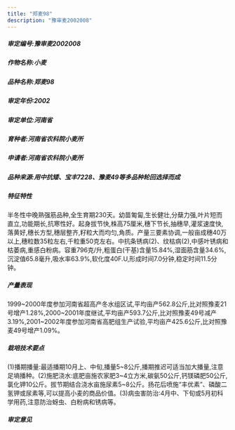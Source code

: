 ```yaml
---
title: "郑麦98"
description: "豫审麦2002008"
---
```

##### 审定编号:豫审麦2002008

##### 作物名称:小麦

##### 品种名称:郑麦98

##### 审定年份:2002

##### 审定单位:河南省

##### 育种者:河南省农科院小麦所

##### 申请者:河南省农科院小麦所

##### 品种来源:用中抗矮、宝丰7228、豫麦49等多品种轮回选择而成

##### 特征特性
半冬性中晚熟强筋品种,全生育期230天。幼苗匍匐,生长健壮,分蘖力强,叶片短而直立,功能期长,抗寒性好。起身拔节快,株高75厘米,穗下节长,抽穗早,灌浆速度快,落黄好,穗长方型,穗层整齐,籽粒大而均匀,角质。产量三要素协调,一般亩成穗40万以上,穗粒数35粒左右,千粒重50克左右。中抗条锈病(2)、纹枯病(2),中感叶锈病和枯萎病,重感白粉病。容重796克/升,粗蛋白(干基)含量15.84%,湿面筋含量34.6%,沉淀值65.8毫升,吸水率63.9%,软化度40F.U,形成时间7.0分钟,稳定时间11.5分钟。

##### 产量表现
1999~2000年度参加河南省超高产冬水组区试,平均亩产562.8公斤,比对照豫麦21号增产1.28%,2000~2001年度继试,平均亩产593.7公斤,比对照豫麦49号减产3.19%,2001~2002年度参加河南省高肥组生产试验,平均亩产425.6公斤,比对照豫麦49号增产1.09%。

##### 栽培技术要点
(1)播期播量:最适播期10月上、中旬,播量5~8公斤,播期推迟可适当加大播量,注意足墒播种。(2)施肥浇水:底肥亩施农家肥3~4立方米,碳氨50公斤,钙镁磷肥50公斤,氯化钾10公斤。拔节期结合浇水亩施尿素5~8公斤。扬花后喷施“丰优素”、磷酸二氢钾或尿素等,可以提高小麦的商品价值。(3)病虫害防治:4月中、下旬或5月初科学用药,注意防治蚜虫、白粉病和锈病等。

##### 审定意见

